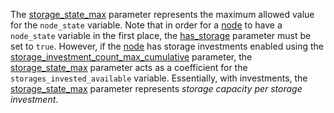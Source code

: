 The [storage\_state\_max](@ref) parameter represents the maximum allowed value for the `node_state` variable.
Note that in order for a [node](@ref) to have a `node_state` variable in the first place,
the [has\_storage](@ref) parameter must be set to `true`.
However, if the [node](@ref) has storage investments enabled using the [storage\_investment\_count\_max\_cumulative](@ref) parameter,
the [storage\_state\_max](@ref) parameter acts as a coefficient for the `storages_invested_available` variable.
Essentially, with investments,
the [storage\_state\_max](@ref) parameter represents *storage capacity per storage investment*.
